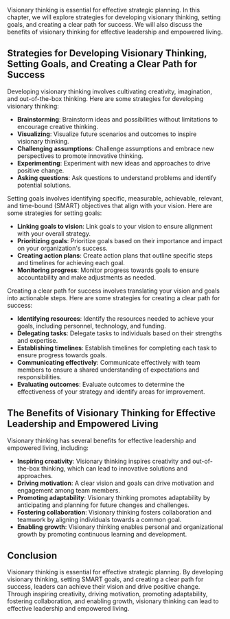 
Visionary thinking is essential for effective strategic planning. In this chapter, we will explore strategies for developing visionary thinking, setting goals, and creating a clear path for success. We will also discuss the benefits of visionary thinking for effective leadership and empowered living.

Strategies for Developing Visionary Thinking, Setting Goals, and Creating a Clear Path for Success
--------------------------------------------------------------------------------------------------

Developing visionary thinking involves cultivating creativity, imagination, and out-of-the-box thinking. Here are some strategies for developing visionary thinking:

* **Brainstorming**: Brainstorm ideas and possibilities without limitations to encourage creative thinking.
* **Visualizing**: Visualize future scenarios and outcomes to inspire visionary thinking.
* **Challenging assumptions**: Challenge assumptions and embrace new perspectives to promote innovative thinking.
* **Experimenting**: Experiment with new ideas and approaches to drive positive change.
* **Asking questions**: Ask questions to understand problems and identify potential solutions.

Setting goals involves identifying specific, measurable, achievable, relevant, and time-bound (SMART) objectives that align with your vision. Here are some strategies for setting goals:

* **Linking goals to vision**: Link goals to your vision to ensure alignment with your overall strategy.
* **Prioritizing goals**: Prioritize goals based on their importance and impact on your organization's success.
* **Creating action plans**: Create action plans that outline specific steps and timelines for achieving each goal.
* **Monitoring progress**: Monitor progress towards goals to ensure accountability and make adjustments as needed.

Creating a clear path for success involves translating your vision and goals into actionable steps. Here are some strategies for creating a clear path for success:

* **Identifying resources**: Identify the resources needed to achieve your goals, including personnel, technology, and funding.
* **Delegating tasks**: Delegate tasks to individuals based on their strengths and expertise.
* **Establishing timelines**: Establish timelines for completing each task to ensure progress towards goals.
* **Communicating effectively**: Communicate effectively with team members to ensure a shared understanding of expectations and responsibilities.
* **Evaluating outcomes**: Evaluate outcomes to determine the effectiveness of your strategy and identify areas for improvement.

The Benefits of Visionary Thinking for Effective Leadership and Empowered Living
--------------------------------------------------------------------------------

Visionary thinking has several benefits for effective leadership and empowered living, including:

* **Inspiring creativity**: Visionary thinking inspires creativity and out-of-the-box thinking, which can lead to innovative solutions and approaches.
* **Driving motivation**: A clear vision and goals can drive motivation and engagement among team members.
* **Promoting adaptability**: Visionary thinking promotes adaptability by anticipating and planning for future changes and challenges.
* **Fostering collaboration**: Visionary thinking fosters collaboration and teamwork by aligning individuals towards a common goal.
* **Enabling growth**: Visionary thinking enables personal and organizational growth by promoting continuous learning and development.

Conclusion
----------

Visionary thinking is essential for effective strategic planning. By developing visionary thinking, setting SMART goals, and creating a clear path for success, leaders can achieve their vision and drive positive change. Through inspiring creativity, driving motivation, promoting adaptability, fostering collaboration, and enabling growth, visionary thinking can lead to effective leadership and empowered living.
